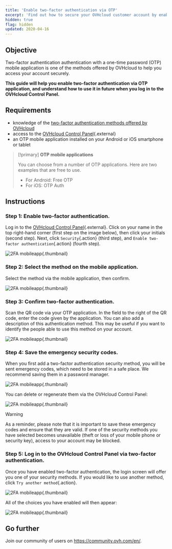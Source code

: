 ```yaml
---
title: 'Enable two-factor authentication via OTP'
excerpt: 'Find out how to secure your OVHcloud customer account by enabling two-factor authentication via OTP mobile application'
hidden: true
flag: hidden
updated: 2020-04-16
---
```


## Objective

Two-factor authentication authentication with a one-time password (OTP) mobile application is one of the methods offered by OVHcloud to help you access your account securely. 

**This guide will help you enable two-factor authentication via OTP application, and understand how to use it in future when you log in to the OVHcloud Control Panel.**

## Requirements

- knowledge of the [two-factor authentication methods offered by OVHcloud](/pages/account_and_service_management/account_information/secure-ovhcloud-account-with-2fa)
- access to the [OVHcloud Control Panel](https://ca.ovh.com/auth/?action=gotomanager&from=https://www.ovh.com/asia/&ovhSubsidiary=asia){.external}
- an OTP mobile application installed on your Android or iOS smartphone or tablet

> [!primary]
>**OTP mobile applications**
>
> You can choose from a number of OTP applications. Here are two examples that are free to use.
> 
> - For Android: Free OTP
> - For iOS: OTP Auth
> 

## Instructions

### Step 1: Enable two-factor authentication.

Log in to the [OVHcloud Control Panel](https://ca.ovh.com/auth/?action=gotomanager&from=https://www.ovh.com/asia/&ovhSubsidiary=asia){.external}. Click on your name in the top right-hand corner (first step on the image below), then click your initials (second step). Next, click `Security`{.action} (third step), and `Enable two-factor authentication`{.action} (fourth step).

![2FA mobileapp](images/hub2FA.png){.thumbnail}

### Step 2: Select the method on the mobile application.

Select the method via the mobile application, then confirm.

![2FA mobileapp](images/2famobileca.png){.thumbnail}

### Step 3: Confirm two-factor authentication.

Scan the QR code via your OTP application. In the field to the right of the QR code, enter the code given by the application. You can also add a description of this authentication method. This may be useful if you want to identify the people able to use this method on your account.

![2FA mobileapp](images/2famobileapp2.png){.thumbnail}

### Step 4: Save the emergency security codes.

When you first add a two-factor authentication security method, you will be sent emergency codes, which need to be stored in a safe place. We recommend saving them in a password manager.

![2FA mobileapp](images/2facodes.png){.thumbnail}

You can delete or regenerate them via the OVHcloud Control Panel:

![2FA mobileapp](images/2facodesaction.png){.thumbnail}

> [!warning]
>
> As a reminder, please note that it is important to save these emergency codes and ensure that they are valid. If one of the security methods you have selected becomes unavailable (theft or loss of your mobile phone or security key), access to your account may be blocked.
> 
> 

### Step 5: Log in to the OVHcloud Control Panel via two-factor authentication.

Once you have enabled two-factor authentication, the login screen will offer you one of your security methods. If you would like to use another method, click `Try another method`{.action}.

![2FA mobileapp](images/mobile_auth.png){.thumbnail}

All of the choices you have enabled will then appear:

![2FA mobileapp](images/backupcode_auth.png){.thumbnail}

## Go further

Join our community of users on <https://community.ovh.com/en/>.
